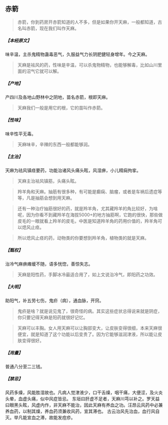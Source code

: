 ## 赤箭

> 赤箭，你到药房开赤箭知道的人不多，但是如果你开天麻，一般都知道，古名叫赤箭，现在我们叫作天麻。

##### 【本经原文】
味辛温，主杀鬼精物蛊毒恶气，久服益气力长阴肥健轻身增年。今之天麻。

> 天麻是袪风的药，性味是辛温，可以杀鬼物精物，也能够解毒，比如山川里面的沼气它就可以解。

##### 【产地】
产四川及各地山野林中之阴地，苗名赤箭，根即天麻。

> 天麻我们一般是用它的根，它的苗叫作赤箭。

##### 【性味】
味辛性平无毒。

> 天麻味辛，辛辣的东西一般都能够润。

##### 【主治】
天麻为祛风镇痉要药，功能治诸风头痛头眩，风湿痹，小儿精痫拘挛。

> 天麻主治袪风镇筋，头痛头眩。

> 羚羊角和天麻。抽筋有很多种，有可能是癫痫、脑瘤，或者是车祸后遗症等等，凡是抽筋会想到用天麻。

> 还有一种治疗抽筋很好的药，就是羚羊角，尤其藏羚羊的角比较好，为啥呢，因为你看不到藏羚羊在海拔5000+的地方抽筋啊，它跑的很快，那些做皮毛的一眼就看上羚羊的皮毛，中医是知道羚羊角的药用价值的，羚羊角可以熄风止痉。

> 所以熄风止痉的药，动物类的你要想到羚羊角，植物类的就是天麻。

##### 【甄权】
治冷气麻痹瘫缓不随，语多恍惚，善惊失志。

> 天麻是阳性药，手脚冰冷最适合用了，如上文说治冷气，即阳药之功效。

##### 【大明】
助阳气，补五劳七伤，鬼疥（病），通血脉，开窍。

> 鬼疥是啥？就是说见鬼了，很奇怪的病。其实这些症状总得说来就是阴症，你只要记得天麻是阳药就很好记忆。

> 天麻可以丰胸。女人用天麻可以让胸部变大，让皮肤变得很细，本来天麻很便宜，就是知道了这个功能以后变贵了。因为它能够滋润津液，所以能让皮肤变得很好。

##### 【用量】
普通八分至二三钱。
##### 【禁忌】
风药多燥，风能胜湿故也。凡病人觉津液少，口干舌燥，咽干痛，大便涩，及火炎头晕，血虚头痛，似中风症皆忌。
东垣曰肝虚不足者，天麻川芎以补之。罗天益曰眼黑头眩，风虚内作，非天麻不能治，因此天麻有养血之功。汪昂云风药中必兼养血药，以制其燥，养血药须兼收风药，宣其滞也。
古云治风先治血，血行风自灭。举凡能宣血之滞，故能发痘疹。